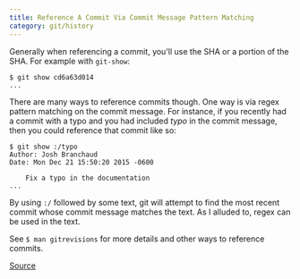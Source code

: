 ```yaml
---
title: Reference A Commit Via Commit Message Pattern Matching 
category: git/history
---
```


Generally when referencing a commit, you'll use the SHA or a portion of the
SHA. For example with `git-show`:

```
$ git show cd6a63d014
...
```

There are many ways to reference commits though. One way is via regex
pattern matching on the commit message. For instance, if you recently had a
commit with a typo and you had included *typo* in the commit message, then
you could reference that commit like so:

```
$ git show :/typo
Author: Josh Branchaud
Date: Mon Dec 21 15:50:20 2015 -0600

    Fix a typo in the documentation
...
```

By using `:/` followed by some text, git will attempt to find the most
recent commit whose commit message matches the text. As I alluded to, regex
can be used in the text.

See `$ man gitrevisions` for more details and other ways to reference
commits.

[Source](https://twitter.com/jamesfublo/status/678906346335428608)
